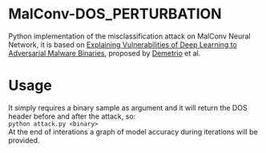 # MalConv-DOS_PERTURBATION
Python implementation of the misclassification attack on MalConv Neural Network, it is based on <a href="https://arxiv.org/abs/1901.03583">Explaining Vulnerabilities of Deep Learning to Adversarial Malware Binaries</a>, proposed by <a href="https://csec.it/people/luca_demetrio/">Demetrio</a> et al.

# Usage
It simply requires a binary sample as argument and it will return the DOS header before and after the attack, so: <br>
`python attack.py <binary>` <br>
At the end of interations a graph of model accuracy during iterations will be provided.
